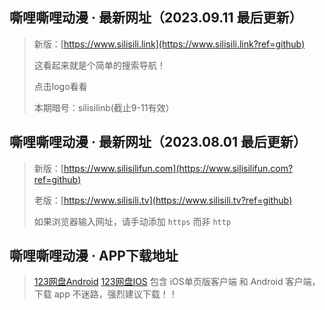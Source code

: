 ## 嘶哩嘶哩动漫 · 最新网址（2023.09.11 最后更新）
> 新版：[https://www.silisili.link](https://www.silisili.link?ref=github)
> 
> 这看起来就是个简单的搜索导航！
> 
> 点击logo看看
> 
> 本期暗号：silisilinb(截止9-11有效）
## 嘶哩嘶哩动漫 · 最新网址（2023.08.01 最后更新）
> 新版：[https://www.silisilifun.com](https://www.silisilifun.com?ref=github)
>
> 老版：[https://www.silisili.tv](https://www.silisili.tv?ref=github)
> 
> 如果浏览器输入网址，请手动添加 `https` 而非 `http`



## 嘶哩嘶哩动漫 · APP下载地址
> [123网盘Android](https://www.123pan.com/s/cySeVv-ZZEI.html)
> [123网盘IOS](https://www.123pan.com/s/cySeVv-cZEI.html)
> 包含 iOS单页版客户端 和 Android 客户端，下载 app 不迷路，强烈建议下载！！




